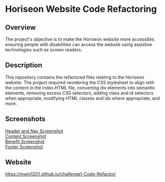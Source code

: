 # Horiseon Website Code Refactoring

## Overview
The project's objective is to make the Horiseon website more accessible, ensuring people with disabilities can access the website using assistive technologies such as screen readers.

## Description
This repository contains the refactored files relating to the Horiseon website. The project required reordering the CSS stylesheet to align with the content in the index.HTML file, converting div elements into semantic elements, removing excess CSS selectors, adding class and id selectors when appropriate, modifying HTML classes and ids where appropriate, and more.

## Screenshots
[Header and Nav Screenshot](assets/images/Header-and-Nav.jpg)
<br />
[Content Screenshot](assets/images/Content.jpg)
<br />
[Benefit Screenshot](assets/images/Benefit.jpg)
<br />
[Footer Screenshot](assets/images/Footer.jpg)


## Website
https://mwin1201.github.io/challenge1-Code-Refactor/

